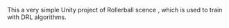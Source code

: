 This a  very simple Unity project of Rollerball scence , which is used to train with DRL algorithms.
